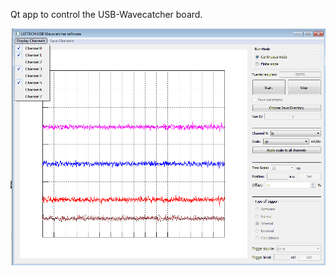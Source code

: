 Qt app to control the USB-Wavecatcher board.

![alt text](https://github.com/vladkrylov/Leetech-Wavecatcher/blob/master/scr.png)
